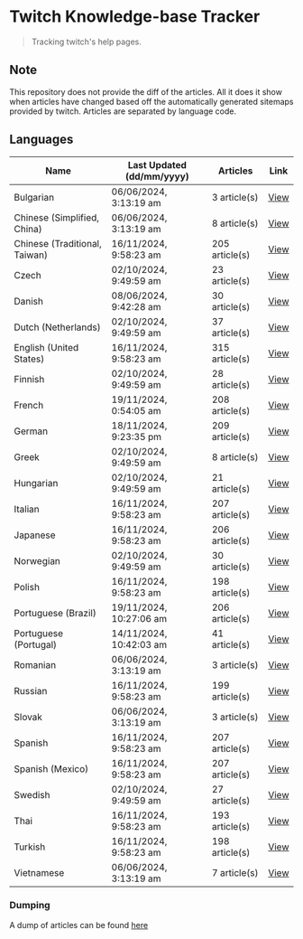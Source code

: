 # Twitch Knowledge-base Tracker
> Tracking twitch's help pages. 

## Note
This repository does not provide the diff of the articles. All it does it show when articles have changed based
off the automatically generated sitemaps provided by twitch. Articles are separated by language code.

## Languages

| Name                          | Last Updated (dd/mm/yyyy) | Articles       | Link                   |
|-------------------------------|---------------------------|----------------|------------------------|
| Bulgarian                     | 06/06/2024, 3:13:19 am    | 3 article(s)   | [View](docs/bg.md)     |
| Chinese (Simplified, China)   | 06/06/2024, 3:13:19 am    | 8 article(s)   | [View](docs/zh_CN.md)  |
| Chinese (Traditional, Taiwan) | 16/11/2024, 9:58:23 am    | 205 article(s) | [View](docs/zh_TW.md)  |
| Czech                         | 02/10/2024, 9:49:59 am    | 23 article(s)  | [View](docs/cs.md)     |
| Danish                        | 08/06/2024, 9:42:28 am    | 30 article(s)  | [View](docs/da.md)     |
| Dutch (Netherlands)           | 02/10/2024, 9:49:59 am    | 37 article(s)  | [View](docs/nl_NL.md)  |
| English (United States)       | 16/11/2024, 9:58:23 am    | 315 article(s) | [View](docs/en_US.md)  |
| Finnish                       | 02/10/2024, 9:49:59 am    | 28 article(s)  | [View](docs/fi.md)     |
| French                        | 19/11/2024, 0:54:05 am    | 208 article(s) | [View](docs/fr.md)     |
| German                        | 18/11/2024, 9:23:35 pm    | 209 article(s) | [View](docs/de.md)     |
| Greek                         | 02/10/2024, 9:49:59 am    | 8 article(s)   | [View](docs/el.md)     |
| Hungarian                     | 02/10/2024, 9:49:59 am    | 21 article(s)  | [View](docs/hu.md)     |
| Italian                       | 16/11/2024, 9:58:23 am    | 207 article(s) | [View](docs/it.md)     |
| Japanese                      | 16/11/2024, 9:58:23 am    | 206 article(s) | [View](docs/ja.md)     |
| Norwegian                     | 02/10/2024, 9:49:59 am    | 30 article(s)  | [View](docs/no.md)     |
| Polish                        | 16/11/2024, 9:58:23 am    | 198 article(s) | [View](docs/pl.md)     |
| Portuguese (Brazil)           | 19/11/2024, 10:27:06 am   | 206 article(s) | [View](docs/pt_BR.md)  |
| Portuguese (Portugal)         | 14/11/2024, 10:42:03 am   | 41 article(s)  | [View](docs/pt_PT.md)  |
| Romanian                      | 06/06/2024, 3:13:19 am    | 3 article(s)   | [View](docs/ro.md)     |
| Russian                       | 16/11/2024, 9:58:23 am    | 199 article(s) | [View](docs/ru.md)     |
| Slovak                        | 06/06/2024, 3:13:19 am    | 3 article(s)   | [View](docs/sk.md)     |
| Spanish                       | 16/11/2024, 9:58:23 am    | 207 article(s) | [View](docs/es.md)     |
| Spanish (Mexico)              | 16/11/2024, 9:58:23 am    | 207 article(s) | [View](docs/es_MX.md)  |
| Swedish                       | 02/10/2024, 9:49:59 am    | 27 article(s)  | [View](docs/sv.md)     |
| Thai                          | 16/11/2024, 9:58:23 am    | 193 article(s) | [View](docs/th.md)     |
| Turkish                       | 16/11/2024, 9:58:23 am    | 198 article(s) | [View](docs/tr.md)     |
| Vietnamese                    | 06/06/2024, 3:13:19 am    | 7 article(s)   | [View](docs/vi.md)     |

### Dumping
A dump of articles can be found [here](docs/RAW.md)
